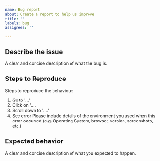```yaml
---
name: Bug report
about: Create a report to help us improve
title: ''
labels: bug
assignees: ''

---
```


## Describe the issue
A clear and concise description of what the bug is.

## Steps to Reproduce
Steps to reproduce the behaviour:
1. Go to '...'
2. Click on '....'
3. Scroll down to '....'
4. See error
Please include details of the environment you used when this error occurred (e.g. Operating System, browser, version, screenshots, etc.)

## Expected behavior
A clear and concise description of what you expected to happen.
